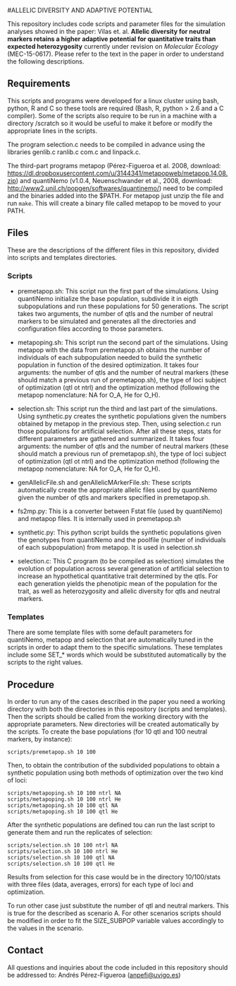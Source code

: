 #ALLELIC DIVERSITY AND ADAPTIVE POTENTIAL

This repository includes code scripts and parameter files for the simulation analyses showed in the paper: Vilas et. al. **Allelic diversity for neutral markers retains a higher adaptive potential for quantitative traits than expected heterozygosity** currently under revision on *Molecular Ecology* (MEC-15-0617). Please refer to the text in the paper in order to understand the following descriptions.

## Requirements

This scripts and programs were developed for a linux cluster using bash, python, R and C so these tools are required (Bash, R, python > 2.6 and a C compiler). Some of the scripts also require to be run in a machine with a directory /scratch so it would be useful to make it before or modify the appropriate lines in the scripts.

The program selection.c needs to be compiled in advance using the libraries genlib.c ranlib.c com.c and linpack.c.

The third-part programs metapop (Pérez-Figueroa et al. 2008, download: https://dl.dropboxusercontent.com/u/3144341/metapopweb/metapop.14.08.zip) and quantiNemo (v1.0.4, Neuenschwander et al., 2008, download: http://www2.unil.ch/popgen/softwares/quantinemo/) need to be compiled and the binaries added into the $PATH.
For metapop just unzip the file and run ```make```. This will create a binary file called metapop to be moved to your PATH.

## Files
These are the descriptions of the different files in this repository, divided into scripts and templates directories.

### Scripts

- premetapop.sh: This script run the first part of the simulations. Using quantiNemo initialize the base population, subdivide it in eigth subpopulations and run these populations for 50 generations. The script takes two arguments, the number of qtls and the number of neutral markers to be simulated and generates all the directories and configuration files according to those parameters.

- metapoping.sh: This script run the second part of the simulations. Using metapop with the data from premetapop.sh obtains the number of individuals of each subpopulation needed to build the synthetic population in function of the desired optimization. It takes four arguments: the number of qtls and the number of neutral markers (these should match a previous run of premetapop.sh), the type of loci subject of optimization (qtl ot ntrl) and the optimization method (following the metapop nomenclature: NA for O_A, He for O_H).

- selection.sh: This script run the third and last part of the simulations. Using synthetic.py creates the synthetic populations given the numbers obtained by metapop in the previous step. Then, using selection.c run those populations for artificial selection. After all these steps, stats for different parameters are gathered and summarized.  It takes four arguments: the number of qtls and the number of neutral markers (these should match a previous run of premetapop.sh), the type of loci subject of optimization (qtl ot ntrl) and the optimization method (following the metapop nomenclature: NA for O_A, He for O_H).

- genAllelicFile.sh and genAllelicMArkerFile.sh: These scripts automatically create the appropriate allelic files used by quantiNemo given the number of qtls and markers specified in premetapop.sh.

- fs2mp.py: This is a converter between Fstat file (used by quantiNemo) and metapop files. It is internally used in premetapop.sh

- synthetic.py: This python script builds the synthetic populations given the genotypes from quantiNemo and the poolfile (number of individuals of each subpopulation) from metapop. It is used in selection.sh

- selection.c: This C program (to be compiled as selection) simulates the evolution of population across several generation of artificial selection to increase an hypothetical quantitative trait determined by the qtls. For each generation yields the phenotipic mean of the population for the trait, as well as heterozygosity and allelic diversity for qtls and neutral markers.

### Templates

There are some template files with some default parameters for quantiNemo, metapop and selection that are automatically tuned in the scripts in order to adapt them to the specific simulations. These templates include some SET_* words which would be substituted automatically by the scripts to the right values.

## Procedure

In order to run any of the cases described in the paper you need a working directory with both the directories in this repository (scripts and templates). Then the scripts should be called from the working directory with the appropriate parameters. New directories will be created automatically by the scripts. To create the base populations (for 10 qtl and 100 neutral markers, by instance):
```
scripts/premetapop.sh 10 100
```

Then, to obtain the contribution of the subdivided populations to obtain a synthetic population using both methods of optimization over the two kind of loci:
```
scripts/metapoping.sh 10 100 ntrl NA
scripts/metapoping.sh 10 100 ntrl He
scripts/metapoping.sh 10 100 qtl NA
scripts/metapoping.sh 10 100 qtl He
```
After the synthetic populations are defined tou can run the last script to generate them and run the replicates of selection:
```
scripts/selection.sh 10 100 ntrl NA
scripts/selection.sh 10 100 ntrl He
scripts/selection.sh 10 100 qtl NA
scripts/selection.sh 10 100 qtl He
```
Results from selection for this case would be in the directory 10/100/stats with three files (data, averages, errors) for each type of loci and optimization.

To run other case just substitute the number of qtl and neutral markers. This is true for the described as scenario A. For other scenarios scripts should be modified in order to fit the SIZE_SUBPOP variable values accordingly to the values in the scenario.


## Contact

All questions and inquiries about the code included in this repository should be addressed to:
Andrés Pérez-Figueroa (anpefi@uvigo.es)


